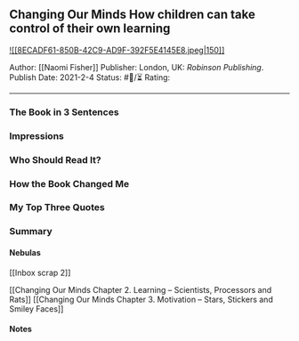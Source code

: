 ## Changing Our Minds How children can take control of their own learning

[ ![[8ECADF61-850B-42C9-AD9F-392F5E4145E8.jpeg|150]] ](https://www.amazon.com/gp/aw/d/B09C5LRSSN/ref=tmm_kin_swatch_0?ie=UTF8&qid=1687905015&sr=8-1)

Author: [[Naomi Fisher]]
Publisher: London, UK: _Robinson Publishing_.
Publish Date: 2021-2-4
Status: #💫/⏳ 
Rating:

___

### The Book in 3 Sentences



### Impressions



### Who Should Read It?



### How the Book Changed Me



### My Top Three Quotes



### Summary



#### Nebulas

[[Inbox scrap 2]]

[[Changing Our Minds Chapter 2. Learning – Scientists, Processors and Rats]]
[[Changing Our Minds Chapter 3. Motivation – Stars, Stickers and Smiley Faces]]
#### Notes

